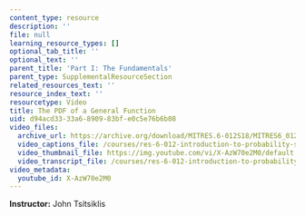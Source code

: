```yaml
---
content_type: resource
description: ''
file: null
learning_resource_types: []
optional_tab_title: ''
optional_text: ''
parent_title: 'Part I: The Fundamentals'
parent_type: SupplementalResourceSection
related_resources_text: ''
resource_index_text: ''
resourcetype: Video
title: The PDF of a General Function
uid: d94acd33-33a6-8909-83bf-e0c5e76b6b08
video_files:
  archive_url: https://archive.org/download/MITRES.6-012S18/MITRES6_012S18_L11-05_300k.mp4
  video_captions_file: /courses/res-6-012-introduction-to-probability-spring-2018/9cb6abc35676510a94f9e3e389c703b1_X-AzW70e2M0.vtt
  video_thumbnail_file: https://img.youtube.com/vi/X-AzW70e2M0/default.jpg
  video_transcript_file: /courses/res-6-012-introduction-to-probability-spring-2018/3a378906dccfea4291ec8d2dfb6bdbb9_X-AzW70e2M0.pdf
video_metadata:
  youtube_id: X-AzW70e2M0
---
```


**Instructor:** John Tsitsiklis
